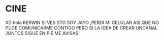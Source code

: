 # CINE
XD
 hola KERWIN SI VES STO SOY JAYO ,PERDI MI CELULAR ASI QUE NO PUDE COMUNICARME CONTIGO PERO SI LA IDEA DE CREAR UNCANAL JUNTOS SIGUE EN PIE ME AVISAS
 
